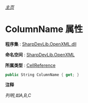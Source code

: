 ###### [主页](./Index.md "主页")

# ColumnName 属性

**程序集** : [SharpDevLib.OpenXML.dll](./SharpDevLib.OpenXML.assembly.md "SharpDevLib.OpenXML.dll")

**命名空间** : [SharpDevLib.OpenXML](./SharpDevLib.OpenXML.namespace.md "SharpDevLib.OpenXML")

**所属类型** : [CellReference](./SharpDevLib.OpenXML.CellReference.md "CellReference")

``` csharp
public String ColumnName { get; }
```

**注释**

*列明,如A,B,C*



